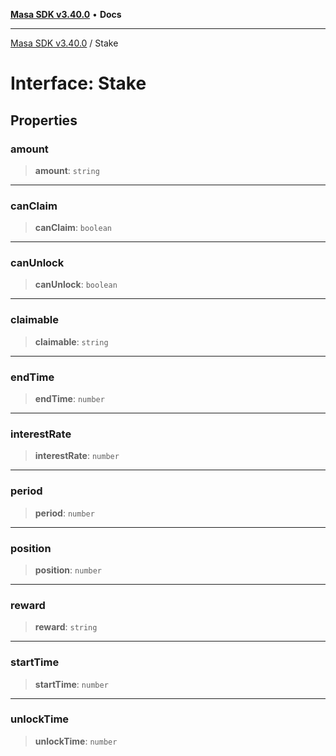 [**Masa SDK v3.40.0**](../README.md) • **Docs**

***

[Masa SDK v3.40.0](../globals.md) / Stake

# Interface: Stake

## Properties

### amount

> **amount**: `string`

***

### canClaim

> **canClaim**: `boolean`

***

### canUnlock

> **canUnlock**: `boolean`

***

### claimable

> **claimable**: `string`

***

### endTime

> **endTime**: `number`

***

### interestRate

> **interestRate**: `number`

***

### period

> **period**: `number`

***

### position

> **position**: `number`

***

### reward

> **reward**: `string`

***

### startTime

> **startTime**: `number`

***

### unlockTime

> **unlockTime**: `number`
